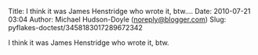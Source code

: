 Title: I think it was James Henstridge who wrote it, btw....
Date: 2010-07-21 03:04
Author: Michael Hudson-Doyle (noreply@blogger.com)
Slug: pyflakes-doctest/3458183017289672342

I think it was James Henstridge who wrote it, btw.

